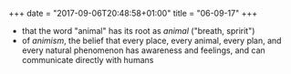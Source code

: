+++
date = "2017-09-06T20:48:58+01:00"
title = "06-09-17"
+++

* that the word "animal" has its root as _animal_ ("breath, spririt") 
* of _animism_, the belief that every place, every animal, every plan, and every natural phenomenon has awareness and feelings, and can communicate directly with humans


